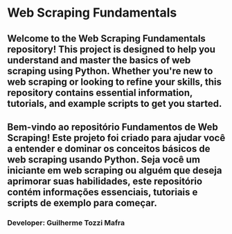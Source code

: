 # Web Scraping Fundamentals

## Welcome to the Web Scraping Fundamentals repository! This project is designed to help you understand and master the basics of web scraping using Python. Whether you're new to web scraping or looking to refine your skills, this repository contains essential information, tutorials, and example scripts to get you started. 

## Bem-vindo ao repositório Fundamentos de Web Scraping! Este projeto foi criado para ajudar você a entender e dominar os conceitos básicos de web scraping usando Python. Seja você um iniciante em web scraping ou alguém que deseja aprimorar suas habilidades, este repositório contém informações essenciais, tutoriais e scripts de exemplo para começar.

### Developer: Guilherme Tozzi Mafra
